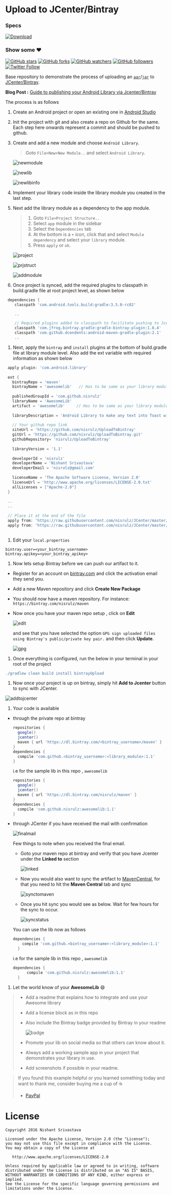 # Upload to JCenter/Bintray

### Specs
[ ![Download](https://api.bintray.com/packages/nisrulz/maven/awesomelib/images/download.svg) ](https://bintray.com/nisrulz/maven/awesomelib/_latestVersion)

### Show some :heart:
[![GitHub stars](https://img.shields.io/github/stars/nisrulz/UploadToBintray.svg?style=social&label=Star)](https://github.com/nisrulz/UploadToBintray) [![GitHub forks](https://img.shields.io/github/forks/nisrulz/UploadToBintray.svg?style=social&label=Fork)](https://github.com/nisrulz/UploadToBintray/fork) [![GitHub watchers](https://img.shields.io/github/watchers/nisrulz/UploadToBintray.svg?style=social&label=Watch)](https://github.com/nisrulz/UploadToBintray) [![GitHub followers](https://img.shields.io/github/followers/nisrulz.svg?style=social&label=Follow)](https://github.com/nisrulz/UploadToBintray)  
[![Twitter Follow](https://img.shields.io/twitter/follow/nisrulz.svg?style=social)](https://twitter.com/nisrulz) 

Base repository to demonstrate the process of uploading an [`aar`](https://sites.google.com/a/android.com/tools/tech-docs/new-build-system/aar-format)/[`jar`](https://en.wikipedia.org/wiki/JAR_(file_format)) to [JCenter/Bintray](https://bintray.com/).

**Blog Post :** [Guide to publishing your Android Library via Jcenter/Bintray](http://crushingcode.co/publish-your-android-library-via-jcenter/) 

The process is as follows

1. Create an Android project or open an existing one in [Android Studio](https://en.wikipedia.org/wiki/Android_Studio)

1. Init the project with git and also create a repo on Github for the same. Each step here onwards represent a commit and should be pushed to github.

1. Create and add a new module and choose `Android Library`.
   > Goto `File>New>New Module..` and select `Android Library`.
   
   ![newmodule](https://github.com/nisrulz/UploadToBintray/raw/master/img/newmodule.jpeg)
   
   ![newlib](https://github.com/nisrulz/UploadToBintray/raw/master/img/newlib.jpeg)
   
   ![newlibinfo](https://github.com/nisrulz/UploadToBintray/raw/master/img/newlibinfo.jpeg)

1. Implement your library code inside the library module you created in the last step.

1. Next add the library module as a dependency to the app module.
   > 1. Goto `File>Project Structure..`
   > 1. Select `app` module in the sidebar
   > 1. Select the `Dependencies` tab
   > 1. At the bottom is a `+` icon, click that and select `Module dependency` and select your `library` module.
   > 1. Press `apply` or `ok`.
   
   ![project](https://github.com/nisrulz/UploadToBintray/raw/master/img/project.jpeg)
   
   ![prjstruct](https://github.com/nisrulz/UploadToBintray/raw/master/img/prjstruct.jpeg)
   
   ![addmodule](https://github.com/nisrulz/UploadToBintray/raw/master/img/addmodule.jpeg)
   
1. Once project is synced, add the required plugins to classpath in build.gradle file at root project level, as shown below
  ```gradle
   dependencies {
      classpath 'com.android.tools.build:gradle:3.5.0-rc02'

      ..

      // Required plugins added to classpath to facilitate pushing to Jcenter/Bintray
      classpath 'com.jfrog.bintray.gradle:gradle-bintray-plugin:1.8.4'
      classpath 'com.github.dcendents:android-maven-gradle-plugin:2.1'
      ..
  ```
   
1. Next, apply the `bintray` and `install` plugins at the bottom of build.gradle file at library module level. Also add the ext variable with required information as shown below
  ```gradle
   apply plugin: 'com.android.library'
   
   ext {
     bintrayRepo = 'maven'
     bintrayName = 'awesomelib'   // Has to be same as your library module name
   
     publishedGroupId = 'com.github.nisrulz'
     libraryName = 'AwesomeLib'
     artifact = 'awesomelib'     // Has to be same as your library module name
   
     libraryDescription = 'Android Library to make any text into Toast with Awesome prepended to the text'
   
     // Your github repo link
     siteUrl = 'https://github.com/nisrulz/UploadToBintray'
     gitUrl = 'https://github.com/nisrulz/UploadToBintray.git'
     githubRepository= 'nisrulz/UploadToBintray'
   
     libraryVersion = '1.1'
   
     developerId = 'nisrulz'
     developerName = 'Nishant Srivastava'
     developerEmail = 'nisrulz@gmail.com'
   
     licenseName = 'The Apache Software License, Version 2.0'
     licenseUrl = 'http://www.apache.org/licenses/LICENSE-2.0.txt'
     allLicenses = ["Apache-2.0"]
   }
   
   ..
   ..
   
   // Place it at the end of the file
   apply from: 'https://raw.githubusercontent.com/nisrulz/JCenter/master/installv1.gradle'
   apply from: 'https://raw.githubusercontent.com/nisrulz/JCenter/master/bintrayv1.gradle'
   
  ```  

1. Edit your `local.properties`
  ```
  bintray.user=<your_bintray_username>
  bintray.apikey=<your_bintray_apikey>
  ```
  
1. Now lets setup Bintray before we can push our artifact to it.
  + Register for an account on [bintray.com](https://bintray.com/) and click the activation email they send you.
  + Add a new Maven repository and click **Create New Package**
  + You should now have a maven repository. For instance:
    `https://bintray.com/nisrulz/maven`
  + Now once you have your maven repo setup , click on **Edit**
  
    ![edit](https://github.com/nisrulz/UploadToBintray/raw/master/img/edit.jpeg)
    
    and see that you have selected the option `GPG sign uploaded files using Bintray's public/private key pair.` and then click **Update**.
    
    ![gpg](https://github.com/nisrulz/UploadToBintray/raw/master/img/gpg.jpeg)
    
  
1. Once everything is configured, run the below in your terminal in your root of the project
  ```gradle
  ./gradlew clean build install bintrayUpload
  ```

1. Now once your project is up on bintray, simply hit **Add to Jcenter** button to sync with JCenter.

  ![addtojcenter](https://github.com/nisrulz/UploadToBintray/raw/master/img/addtojcenter.jpeg)

1. Your code is available 
  + through the private repo at bintray
    ```gradle
    repositories { 
      google()
      jcenter()
      maven { url 'https://dl.bintray.com/<bintray_username>/maven' }
    }
    dependencies {
      compile 'com.github.<bintray_username>:<library_module>:1.1'
    }
    ```
    
    i.e for the sample lib in this repo , `awesomelib`
    ```gradle
    repositories { 
      google()
      jcenter()
      maven { url 'https://dl.bintray.com/nisrulz/maven' }
    }
    dependencies {
      compile 'com.github.nisrulz:awesomelib:1.1'
    }
    ```
    
  + through JCenter if you have received the mail with confirmation

      ![finalmail](https://github.com/nisrulz/UploadToBintray/raw/master/img/finalmail.jpeg)

    Few things to note when you received the final email.
      + Goto your maven repo at bintray and verify that you have Jcenter under the **Linked to** section

        ![linked](https://github.com/nisrulz/UploadToBintray/raw/master/img/linked.jpeg)

      + Now you would also want to sync the artifact to [MavenCentral](https://search.maven.org/), for that you need to hit the **Maven Central** tab and sync

        ![synctomaven](https://github.com/nisrulz/UploadToBintray/raw/master/img/synctomaven.jpeg)

      + Once you hit sync you would see as below. Wait for few hours for the sync to occur.

        ![syncstatus](https://github.com/nisrulz/UploadToBintray/raw/master/img/syncstatus.jpeg)
    
    You can use the lib now as follows
    
    ```gradle
    dependencies {
        compile 'com.github.<bintray_username>:<library_module>:1.1'
      }
    ```
    i.e for the sample lib in this repo , `awesomelib`
    ```gradle
    dependencies {
          compile 'com.github.nisrulz:awesomelib:1.1'
      }
    ```

1. Let the world know of your **AwesomeLib** :smile:
  > + Add a readme that explains how to integrate and use your Awesome library
  > + Add a license block as in this repo
  > + Also include the Bintray badge provided by Bintray in your readme
  >
  >   ![badge](https://github.com/nisrulz/UploadToBintray/raw/master/img/badge.jpeg)
  > + Promote your lib on social media so that others can know about it.
  > + Always add a working sample app in your project that demonstrates your library in use.
  > + Add screenshots if possible in your readme.


> If you found this example helpful or you learned something today and want to thank me, consider buying me a cup of :coffee:
>  + [PayPal](https://www.paypal.me/nisrulz/5usd)

License
=======

    Copyright 2016 Nishant Srivastava

    Licensed under the Apache License, Version 2.0 (the "License");
    you may not use this file except in compliance with the License.
    You may obtain a copy of the License at

       http://www.apache.org/licenses/LICENSE-2.0

    Unless required by applicable law or agreed to in writing, software
    distributed under the License is distributed on an "AS IS" BASIS,
    WITHOUT WARRANTIES OR CONDITIONS OF ANY KIND, either express or implied.
    See the License for the specific language governing permissions and
    limitations under the License.
